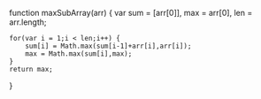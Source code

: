 <!-- 动态规划 -->

function maxSubArray(arr) {
    var sum = [arr[0]],
        max = arr[0],
        len = arr.length;

    for(var i = 1;i < len;i++) {
        sum[i] = Math.max(sum[i-1]+arr[i],arr[i]);
        max = Math.max(sum[i],max);
    }
    return max;
}
